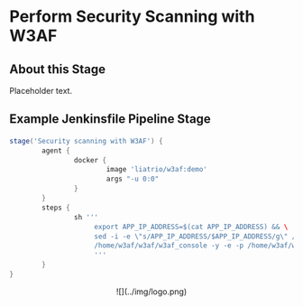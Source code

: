 # Perform Security Scanning with W3AF

## About this Stage
Placeholder text.

## Example Jenkinsfile Pipeline Stage
```groovy
stage('Security scanning with W3AF') {
		agent {
				docker {
						image 'liatrio/w3af:demo'
						args "-u 0:0"
				}
		}
		steps {
				sh '''
					 export APP_IP_ADDRESS=$(cat APP_IP_ADDRESS) && \
					 sed -i -e \"s/APP_IP_ADDRESS/$APP_IP_ADDRESS/g\" /home/w3af/w3af/scripts/all.w3af && \
					 /home/w3af/w3af/w3af_console -y -e -p /home/w3af/w3af/profiles/quick_scan.pw3af -s /home/w3af/w3af/scripts/all.w3af
					 '''
		}
}
```

<center id="footer">
  ![](../img/logo.png)
</center>

